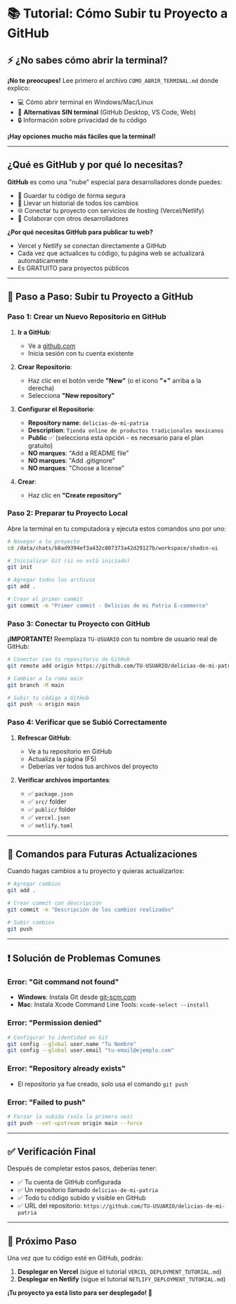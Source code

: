 # 📚 Tutorial: Cómo Subir tu Proyecto a GitHub

## ⚡ ¿No sabes cómo abrir la terminal?

**¡No te preocupes!** Lee primero el archivo `COMO_ABRIR_TERMINAL.md` donde explico:
- 💻 Cómo abrir terminal en Windows/Mac/Linux
- 🌟 **Alternativas SIN terminal** (GitHub Desktop, VS Code, Web)
- 🔒 Información sobre privacidad de tu código

**¡Hay opciones mucho más fáciles que la terminal!**

---

## ¿Qué es GitHub y por qué lo necesitas?

**GitHub** es como una "nube" especial para desarrolladores donde puedes:
- 🔄 Guardar tu código de forma segura
- 📝 Llevar un historial de todos los cambios
- 🌐 Conectar tu proyecto con servicios de hosting (Vercel/Netlify)
- 🤝 Colaborar con otros desarrolladores

**¿Por qué necesitas GitHub para publicar tu web?**
- Vercel y Netlify se conectan directamente a GitHub
- Cada vez que actualices tu código, tu página web se actualizará automáticamente
- Es GRATUITO para proyectos públicos

---

## 🚀 Paso a Paso: Subir tu Proyecto a GitHub

### Paso 1: Crear un Nuevo Repositorio en GitHub

1. **Ir a GitHub**:
   - Ve a [github.com](https://github.com)
   - Inicia sesión con tu cuenta existente

2. **Crear Repositorio**:
   - Haz clic en el botón verde **"New"** (o el ícono **"+"** arriba a la derecha)
   - Selecciona **"New repository"**

3. **Configurar el Repositorio**:
   - **Repository name**: `delicias-de-mi-patria`
   - **Description**: `Tienda online de productos tradicionales mexicanos`
   - **Public** ✅ (selecciona esta opción - es necesario para el plan gratuito)
   - **NO marques**: "Add a README file"
   - **NO marques**: "Add .gitignore" 
   - **NO marques**: "Choose a license"

4. **Crear**:
   - Haz clic en **"Create repository"**

### Paso 2: Preparar tu Proyecto Local

Abre la terminal en tu computadora y ejecuta estos comandos uno por uno:

```bash
# Navegar a tu proyecto
cd /data/chats/b8ad9394ef3a432c807373a42d29127b/workspace/shadcn-ui

# Inicializar Git (si no está iniciado)
git init

# Agregar todos los archivos
git add .

# Crear el primer commit
git commit -m "Primer commit - Delicias de mi Patria E-commerce"
```

### Paso 3: Conectar tu Proyecto con GitHub

**¡IMPORTANTE!** Reemplaza `TU-USUARIO` con tu nombre de usuario real de GitHub:

```bash
# Conectar con tu repositorio de GitHub
git remote add origin https://github.com/TU-USUARIO/delicias-de-mi-patria.git

# Cambiar a la rama main
git branch -M main

# Subir tu código a GitHub
git push -u origin main
```

### Paso 4: Verificar que se Subió Correctamente

1. **Refrescar GitHub**:
   - Ve a tu repositorio en GitHub
   - Actualiza la página (F5)
   - Deberías ver todos tus archivos del proyecto

2. **Verificar archivos importantes**:
   - ✅ `package.json`
   - ✅ `src/` folder
   - ✅ `public/` folder
   - ✅ `vercel.json`
   - ✅ `netlify.toml`

---

## 🔄 Comandos para Futuras Actualizaciones

Cuando hagas cambios a tu proyecto y quieras actualizarlos:

```bash
# Agregar cambios
git add .

# Crear commit con descripción
git commit -m "Descripción de los cambios realizados"

# Subir cambios
git push
```

---

## ❗ Solución de Problemas Comunes

### Error: "Git command not found"
- **Windows**: Instala Git desde [git-scm.com](https://git-scm.com)
- **Mac**: Instala Xcode Command Line Tools: `xcode-select --install`

### Error: "Permission denied"
```bash
# Configurar tu identidad en Git
git config --global user.name "Tu Nombre"
git config --global user.email "tu-email@ejemplo.com"
```

### Error: "Repository already exists"
- El repositorio ya fue creado, solo usa el comando `git push`

### Error: "Failed to push"
```bash
# Forzar la subida (solo la primera vez)
git push --set-upstream origin main --force
```

---

## ✅ Verificación Final

Después de completar estos pasos, deberías tener:

- ✅ Tu cuenta de GitHub configurada
- ✅ Un repositorio llamado `delicias-de-mi-patria`
- ✅ Todo tu código subido y visible en GitHub
- ✅ URL del repositorio: `https://github.com/TU-USUARIO/delicias-de-mi-patria`

---

## 🎯 Próximo Paso

Una vez que tu código esté en GitHub, podrás:

1. **Desplegar en Vercel** (sigue el tutorial `VERCEL_DEPLOYMENT_TUTORIAL.md`)
2. **Desplegar en Netlify** (sigue el tutorial `NETLIFY_DEPLOYMENT_TUTORIAL.md`)

**¡Tu proyecto ya está listo para ser desplegado! 🚀**